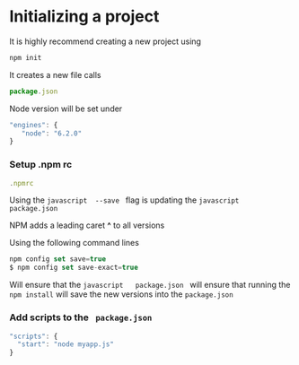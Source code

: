 

# Initializing a project

It is highly recommend creating a new project using 

```javascript 
npm init
```

It creates a new file calls 
```javascript
package.json
```

Node version will be set under

```javascript
"engines": {
   "node": "6.2.0"
}
```

### Setup  .npm rc

```javascript
.npmrc
```
Using the  ```javascript  --save ``` flag is updating the  ```javascript   package.json ```

NPM adds a leading caret **^** to all versions

Using the following command lines
```javascript
npm config set save=true
$ npm config set save-exact=true
```

Will ensure that the  ```javascript   package.json ``` will ensure that running the ``` npm install ```
will save the new versions into the ``` package.json ```

### Add scripts to the ``` package.json```

```javascript 
"scripts": {
  "start": "node myapp.js"
}
```

